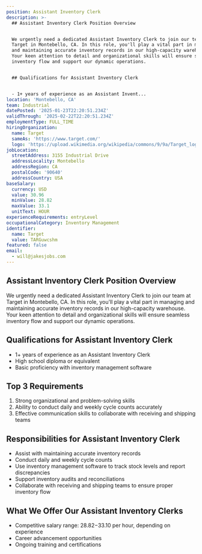 ```yaml
---
position: Assistant Inventory Clerk
description: >-
  ## Assistant Inventory Clerk Position Overview


  We urgently need a dedicated Assistant Inventory Clerk to join our team at
  Target in Montebello, CA. In this role, you'll play a vital part in managing
  and maintaining accurate inventory records in our high-capacity warehouse.
  Your keen attention to detail and organizational skills will ensure seamless
  inventory flow and support our dynamic operations.


  ## Qualifications for Assistant Inventory Clerk


  - 1+ years of experience as an Assistant Invent...
location: 'Montebello, CA'
team: Industrial
datePosted: '2025-01-23T22:20:51.234Z'
validThrough: '2025-02-22T22:20:51.234Z'
employmentType: FULL_TIME
hiringOrganization:
  name: Target
  sameAs: 'https://www.target.com/'
  logo: 'https://upload.wikimedia.org/wikipedia/commons/9/9a/Target_logo.svg'
jobLocation:
  streetAddress: 3155 Industrial Drive
  addressLocality: Montebello
  addressRegion: CA
  postalCode: '90640'
  addressCountry: USA
baseSalary:
  currency: USD
  value: 30.96
  minValue: 28.82
  maxValue: 33.1
  unitText: HOUR
experienceRequirements: entryLevel
occupationalCategory: Inventory Management
identifier:
  name: Target
  value: TARGuwcshm
featured: false
email:
  - will@jakesjobs.com
---
```




## Assistant Inventory Clerk Position Overview

We urgently need a dedicated Assistant Inventory Clerk to join our team at Target in Montebello, CA. In this role, you'll play a vital part in managing and maintaining accurate inventory records in our high-capacity warehouse. Your keen attention to detail and organizational skills will ensure seamless inventory flow and support our dynamic operations.

## Qualifications for Assistant Inventory Clerk

- 1+ years of experience as an Assistant Inventory Clerk
- High school diploma or equivalent
- Basic proficiency with inventory management software

## Top 3 Requirements

1. Strong organizational and problem-solving skills
2. Ability to conduct daily and weekly cycle counts accurately
3. Effective communication skills to collaborate with receiving and shipping teams

## Responsibilities for Assistant Inventory Clerk

- Assist with maintaining accurate inventory records
- Conduct daily and weekly cycle counts
- Use inventory management software to track stock levels and report discrepancies
- Support inventory audits and reconciliations
- Collaborate with receiving and shipping teams to ensure proper inventory flow

## What We Offer Our Assistant Inventory Clerks

- Competitive salary range: $28.82-$33.10 per hour, depending on experience
- Career advancement opportunities
- Ongoing training and certifications
